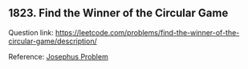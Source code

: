 ## 1823. Find the Winner of the Circular Game

Question link: https://leetcode.com/problems/find-the-winner-of-the-circular-game/description/

Reference: [Josephus Problem](https://en.wikipedia.org/wiki/Josephus_problem)